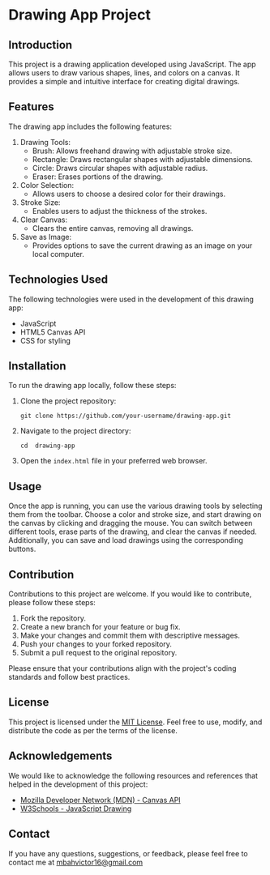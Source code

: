 # Drawing App Project

## Introduction

This project is a drawing application developed using JavaScript. The app allows users to draw various shapes, lines, and colors on a canvas. It provides a simple and intuitive interface for creating digital drawings.

## Features

The drawing app includes the following features:

1. Drawing Tools:
   - Brush: Allows freehand drawing with adjustable stroke size.
   - Rectangle: Draws rectangular shapes with adjustable dimensions.
   - Circle: Draws circular shapes with adjustable radius.
   - Eraser: Erases portions of the drawing.
2. Color Selection:
   - Allows users to choose a desired color for their drawings.
3. Stroke Size:
   - Enables users to adjust the thickness of the strokes.
4. Clear Canvas:
   - Clears the entire canvas, removing all drawings.
5. Save as Image:
   - Provides options to save the current drawing as an image on your local computer.

## Technologies Used

The following technologies were used in the development of this drawing app:

- JavaScript
- HTML5 Canvas API
- CSS for styling

## Installation

To run the drawing app locally, follow these steps:

1. Clone the project repository:

   ```
   git clone https://github.com/your-username/drawing-app.git
   ```

2. Navigate to the project directory:

   ```
   cd  drawing-app
   ```

3. Open the `index.html` file in your preferred web browser.

## Usage

Once the app is running, you can use the various drawing tools by selecting them from the toolbar. Choose a color and stroke size, and start drawing on the canvas by clicking and dragging the mouse. You can switch between different tools, erase parts of the drawing, and clear the canvas if needed. Additionally, you can save and load drawings using the corresponding buttons.

## Contribution

Contributions to this project are welcome. If you would like to contribute, please follow these steps:

1. Fork the repository.
2. Create a new branch for your feature or bug fix.
3. Make your changes and commit them with descriptive messages.
4. Push your changes to your forked repository.
5. Submit a pull request to the original repository.

Please ensure that your contributions align with the project's coding standards and follow best practices.

## License

This project is licensed under the [MIT License](LICENSE). Feel free to use, modify, and distribute the code as per the terms of the license.

## Acknowledgements

We would like to acknowledge the following resources and references that helped in the development of this project:

- [Mozilla Developer Network (MDN) - Canvas API](https://developer.mozilla.org/en-US/docs/Web/API/Canvas_API)
- [W3Schools - JavaScript Drawing](https://www.w3schools.com/graphics/canvas_drawing.asp)

## Contact

If you have any questions, suggestions, or feedback, please feel free to contact me at [mbahvictor16@gmail.com](mailto:mbahvictor16@gmail.com)
